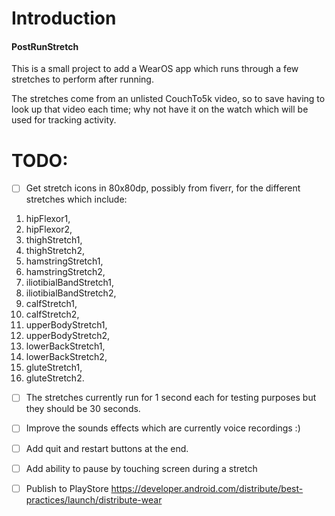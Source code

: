 # Introduction

#### PostRunStretch

This is a small project to add a WearOS app which runs through a few stretches to perform after running.

The stretches come from an unlisted CouchTo5k video, so to save having to look up that video each time; why not have it on the watch which will be used for tracking activity.

# TODO:

- [ ] Get stretch icons in 80x80dp, possibly from fiverr, for the different stretches which include:
1. hipFlexor1,
1. hipFlexor2,
1. thighStretch1,
1. thighStretch2,
1. hamstringStretch1,
1. hamstringStretch2,
1. iliotibialBandStretch1,
1. iliotibialBandStretch2,
1. calfStretch1,
1. calfStretch2,
1. upperBodyStretch1,
1. upperBodyStretch2,
1. lowerBackStretch1,
1. lowerBackStretch2,
1. gluteStretch1,
1. gluteStretch2.
  
- [ ] The stretches currently run for 1 second each for testing purposes but they should be 30 seconds.
  
- [ ] Improve the sounds effects which are currently voice recordings :)

- [ ] Add quit and restart buttons at the end.

- [ ] Add ability to pause by touching screen during a stretch

- [ ] Publish to PlayStore https://developer.android.com/distribute/best-practices/launch/distribute-wear

